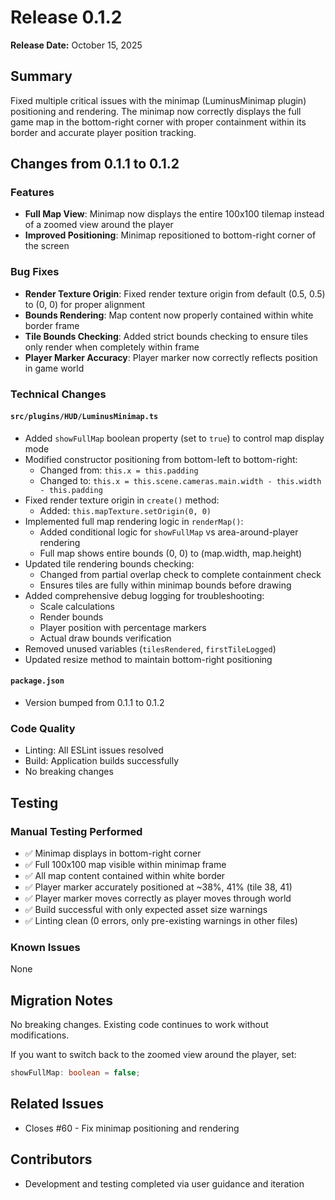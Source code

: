 # Release 0.1.2

**Release Date:** October 15, 2025

## Summary

Fixed multiple critical issues with the minimap (LuminusMinimap plugin) positioning and rendering. The minimap now correctly displays the full game map in the bottom-right corner with proper containment within its border and accurate player position tracking.

## Changes from 0.1.1 to 0.1.2

### Features
- **Full Map View**: Minimap now displays the entire 100x100 tilemap instead of a zoomed view around the player
- **Improved Positioning**: Minimap repositioned to bottom-right corner of the screen

### Bug Fixes
- **Render Texture Origin**: Fixed render texture origin from default (0.5, 0.5) to (0, 0) for proper alignment
- **Bounds Rendering**: Map content now properly contained within white border frame
- **Tile Bounds Checking**: Added strict bounds checking to ensure tiles only render when completely within frame
- **Player Marker Accuracy**: Player marker now correctly reflects position in game world

### Technical Changes

#### `src/plugins/HUD/LuminusMinimap.ts`
- Added `showFullMap` boolean property (set to `true`) to control map display mode
- Modified constructor positioning from bottom-left to bottom-right:
  - Changed from: `this.x = this.padding`
  - Changed to: `this.x = this.scene.cameras.main.width - this.width - this.padding`
- Fixed render texture origin in `create()` method:
  - Added: `this.mapTexture.setOrigin(0, 0)`
- Implemented full map rendering logic in `renderMap()`:
  - Added conditional logic for `showFullMap` vs area-around-player rendering
  - Full map shows entire bounds (0, 0) to (map.width, map.height)
- Updated tile rendering bounds checking:
  - Changed from partial overlap check to complete containment check
  - Ensures tiles are fully within minimap bounds before drawing
- Added comprehensive debug logging for troubleshooting:
  - Scale calculations
  - Render bounds
  - Player position with percentage markers
  - Actual draw bounds verification
- Removed unused variables (`tilesRendered`, `firstTileLogged`)
- Updated resize method to maintain bottom-right positioning

#### `package.json`
- Version bumped from 0.1.1 to 0.1.2

### Code Quality
- Linting: All ESLint issues resolved
- Build: Application builds successfully
- No breaking changes

## Testing

### Manual Testing Performed
- ✅ Minimap displays in bottom-right corner
- ✅ Full 100x100 map visible within minimap frame
- ✅ All map content contained within white border
- ✅ Player marker accurately positioned at ~38%, 41% (tile 38, 41)
- ✅ Player marker moves correctly as player moves through world
- ✅ Build successful with only expected asset size warnings
- ✅ Linting clean (0 errors, only pre-existing warnings in other files)

### Known Issues
None

## Migration Notes

No breaking changes. Existing code continues to work without modifications.

If you want to switch back to the zoomed view around the player, set:
```typescript
showFullMap: boolean = false;
```

## Related Issues
- Closes #60 - Fix minimap positioning and rendering

## Contributors
- Development and testing completed via user guidance and iteration
